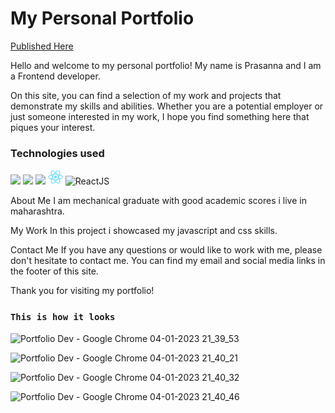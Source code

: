 
<h1>My Personal Portfolio</h1>

[Published Here](https://prasanna-portfolio11.netlify.app/) 

Hello and welcome to my personal portfolio! My name is Prasanna and I am a Frontend developer.

On this site, you can find a selection of my work and projects that demonstrate my skills and abilities. Whether you are a potential employer or just someone interested in my work, I hope you find something here that piques your interest.
<h3>Technologies used</h3>

<img src="https://img.icons8.com/color/48/000000/html-5--v1.png"/> <img src="https://img.icons8.com/color/48/000000/css3.png"/> <img src="https://img.icons8.com/color/48/000000/javascript--v2.png"/> <img src="https://raw.githubusercontent.com/devicons/devicon/master/icons/react/react-original.svg?sanitize=true" alt="ReactJS" style="height: 24px; width: 24px;">
<img src="[https://raw.githubusercontent.com/devicons/devicon/master/icons/react/react-original.svg?sanitize=true](https://raw.githubusercontent.com/devicons/devicon/master/icons/bootstrap/bootstrap-plain.svg?sanitize=true)" alt="ReactJS" style="height: 24px; width: 24px;">


About Me
I am mechanical graduate with good academic scores i live in maharashtra.

My Work
In this project i showcased my javascript and css skills.

Contact Me
If you have any questions or would like to work with me, please don't hesitate to contact me. You can find my email and social media links in the footer of this site.

Thank you for visiting my portfolio!
### `This is how it looks`
![Portfolio Dev  - Google Chrome 04-01-2023 21_39_53](https://user-images.githubusercontent.com/110029115/210599304-d581c844-74be-4ac7-8da2-edc6ee59f3e8.png)


![Portfolio Dev  - Google Chrome 04-01-2023 21_40_21](https://user-images.githubusercontent.com/110029115/210599241-d6d66377-a605-4346-ac60-c1f45df8c54e.png)

![Portfolio Dev  - Google Chrome 04-01-2023 21_40_32](https://user-images.githubusercontent.com/110029115/210599198-71003034-2cfe-4a58-9838-34b494943d9f.png)

![Portfolio Dev  - Google Chrome 04-01-2023 21_40_46](https://user-images.githubusercontent.com/110029115/210599034-4159d980-6f45-416a-966f-12e989aba122.png)

